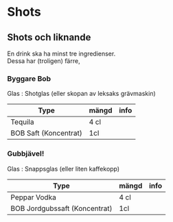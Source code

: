 # Shots

## Shots och liknande
En drink ska ha minst tre ingredienser.  
Dessa har (troligen) färre,

### Byggare Bob
Glas : Shotglas (eller skopan av leksaks grävmaskin)

|Type|mängd|info|
|----|-----|----|
|Tequila|4 cl||
|BOB Saft (Koncentrat)|1cl||

### Gubbjävel!
Glas : Snappsglas (eller liten kaffekopp)

|Type|mängd|info|
|----|-----|----|
|Peppar Vodka|4 cl||
|BOB Jordgubssaft (Koncentrat)|1cl||